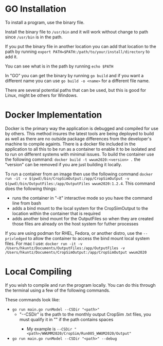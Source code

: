 # GO Installation

To install a program, use the binary file.

Install the binary file to `/usr/bin` and it will work without change to path since
`/usr/bin` is in the path.

If you put the binary file in another location you can add that location to the
path by running `export PATH=$PATH:/path/to/your/install/directory` to add it.

You can see what is in the path by running `echo $PATH`

In "GO" you can get the binary by running `go build` and if you want a different name
you can use `go build -o <name>` for a different file name.

There are several potential paths that can be used, but this is good for Linux, might be others for Windows.

# Docker Implementation
Docker is the primary way the application is debugged and compiled for use by others. This method insures the latest tools are
being deployed to build as well as there are no outside package differences from the developer's machine to compile againts.
There is a docker file included in the application to all this to be run as a container to enable it to be isolated and to run on different systems with minimal issues. To build the container use the following command: `docker build -t wwum2020:<version> .` the "version" can be removed if you are just building it locally.

To run a container from an image then use the following command `docker run -it -v $(pwd)/bin/CropSimOutput:/app/CropSimOutput -v $(pwd)/bin/OutputFiles:/app/OutputFiles wwum2020:1.2.4`. This command does the following things:

- runs the container in "-it" interactive mode so you have the command line from bash
- adds a bind mount to the local system for the CropSimOutput to the location within the container that is required
- adds another bind mount for the OutputFiles so when they are created those files are already on the host system for futher processes

If you are using podman for RHEL, Fedora, or another distro, use the `--privledged` to allow the container to access the bind mount local system files. For mac I use: `docker run -it -v /Users/hkuntz/Documents/OutputFiles:/app/OutputFiles -v /Users/hkuntz/Documents/CropSimOutput:/app/CropSimOutput wwum2020`

# Local Compiling
If you wish to compile and run the program locally. You can do this through the terminal using a few of the following commands.

These commands look like:
- `go run main.go runModel --CSDir "<path>"`
    - "--CSDir" is the path to the monthly output CropSim .txt files, you must qualify it in "<path>" if the path contains spaces
        - My example is `--CSDir "<path>/WWUMM2020/CropSim/Run005_WWUM2020/Output"`
- `go run main.go runModel --CSDir "<path>" --debug`